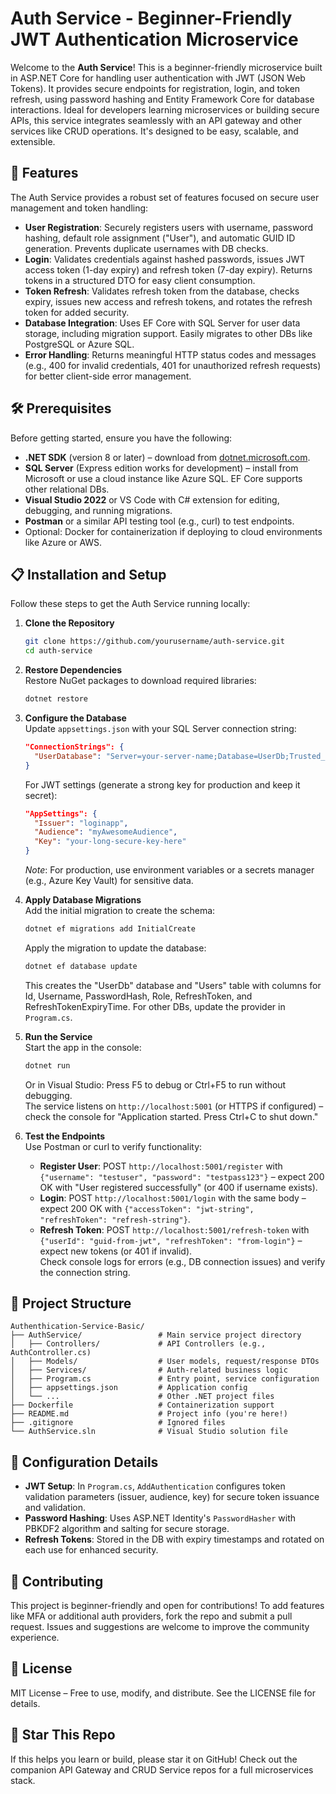 # Auth Service - Beginner-Friendly JWT Authentication Microservice

Welcome to the **Auth Service**! This is a beginner-friendly microservice built in ASP.NET Core for handling user authentication with JWT (JSON Web Tokens). It provides secure endpoints for registration, login, and token refresh, using password hashing and Entity Framework Core for database interactions. Ideal for developers learning microservices or building secure APIs, this service integrates seamlessly with an API gateway and other services like CRUD operations. It's designed to be easy, scalable, and extensible.

## 🚀 Features
The Auth Service provides a robust set of features focused on secure user management and token handling:

- **User Registration**: Securely registers users with username, password hashing, default role assignment ("User"), and automatic GUID ID generation. Prevents duplicate usernames with DB checks.
- **Login**: Validates credentials against hashed passwords, issues JWT access token (1-day expiry) and refresh token (7-day expiry). Returns tokens in a structured DTO for easy client consumption.
- **Token Refresh**: Validates refresh token from the database, checks expiry, issues new access and refresh tokens, and rotates the refresh token for added security.
- **Database Integration**: Uses EF Core with SQL Server for user data storage, including migration support. Easily migrates to other DBs like PostgreSQL or Azure SQL.
- **Error Handling**: Returns meaningful HTTP status codes and messages (e.g., 400 for invalid credentials, 401 for unauthorized refresh requests) for better client-side error management.

## 🛠️ Prerequisites
Before getting started, ensure you have the following:

- **.NET SDK** (version 8 or later) – download from [dotnet.microsoft.com](https://dotnet.microsoft.com/download).
- **SQL Server** (Express edition works for development) – install from Microsoft or use a cloud instance like Azure SQL. EF Core supports other relational DBs.
- **Visual Studio 2022** or VS Code with C# extension for editing, debugging, and running migrations.
- **Postman** or a similar API testing tool (e.g., curl) to test endpoints.
- Optional: Docker for containerization if deploying to cloud environments like Azure or AWS.

## 📋 Installation and Setup
Follow these steps to get the Auth Service running locally:

1. **Clone the Repository**
   ```bash
   git clone https://github.com/yourusername/auth-service.git
   cd auth-service
   ```

2. **Restore Dependencies**  
   Restore NuGet packages to download required libraries:  
   ```bash
   dotnet restore
   ```

3. **Configure the Database**  
   Update `appsettings.json` with your SQL Server connection string:  
   ```json
   "ConnectionStrings": {
     "UserDatabase": "Server=your-server-name;Database=UserDb;Trusted_Connection=true;TrustServerCertificate=true;"
   }
   ```  
   For JWT settings (generate a strong key for production and keep it secret):  
   ```json
   "AppSettings": {
     "Issuer": "loginapp",
     "Audience": "myAwesomeAudience",
     "Key": "your-long-secure-key-here"
   }
   ```  
   *Note*: For production, use environment variables or a secrets manager (e.g., Azure Key Vault) for sensitive data.

4. **Apply Database Migrations**  
   Add the initial migration to create the schema:  
   ```bash
   dotnet ef migrations add InitialCreate
   ```  
   Apply the migration to update the database:  
   ```bash
   dotnet ef database update
   ```  
   This creates the "UserDb" database and "Users" table with columns for Id, Username, PasswordHash, Role, RefreshToken, and RefreshTokenExpiryTime. For other DBs, update the provider in `Program.cs`.

5. **Run the Service**  
   Start the app in the console:  
   ```bash
   dotnet run
   ```  
   Or in Visual Studio: Press F5 to debug or Ctrl+F5 to run without debugging.  
   The service listens on `http://localhost:5001` (or HTTPS if configured) – check the console for "Application started. Press Ctrl+C to shut down."

6. **Test the Endpoints**  
   Use Postman or curl to verify functionality:  
   - **Register User**: POST `http://localhost:5001/register` with `{"username": "testuser", "password": "testpass123"}` – expect 200 OK with "User registered successfully" (or 400 if username exists).  
   - **Login**: POST `http://localhost:5001/login` with the same body – expect 200 OK with `{"accessToken": "jwt-string", "refreshToken": "refresh-string"}`.  
   - **Refresh Token**: POST `http://localhost:5001/refresh-token` with `{"userId": "guid-from-jwt", "refreshToken": "from-login"}` – expect new tokens (or 401 if invalid).  
   Check console logs for errors (e.g., DB connection issues) and verify the connection string.

## 📂 Project Structure
```plaintext
Authenthication-Service-Basic/
├── AuthService/                 # Main service project directory
│   ├── Controllers/             # API Controllers (e.g., AuthController.cs)
│   ├── Models/                  # User models, request/response DTOs
│   ├── Services/                # Auth-related business logic
│   ├── Program.cs               # Entry point, service configuration
│   ├── appsettings.json         # Application config
│   └── ...                      # Other .NET project files
├── Dockerfile                   # Containerization support
├── README.md                    # Project info (you're here!)
├── .gitignore                   # Ignored files
└── AuthService.sln              # Visual Studio solution file
```

## 🔧 Configuration Details
- **JWT Setup**: In `Program.cs`, `AddAuthentication` configures token validation parameters (issuer, audience, key) for secure token issuance and validation.
- **Password Hashing**: Uses ASP.NET Identity's `PasswordHasher` with PBKDF2 algorithm and salting for secure storage.
- **Refresh Tokens**: Stored in the DB with expiry timestamps and rotated on each use for enhanced security.

## 🤝 Contributing
This project is beginner-friendly and open for contributions! To add features like MFA or additional auth providers, fork the repo and submit a pull request. Issues and suggestions are welcome to improve the community experience.

## 📄 License
MIT License – Free to use, modify, and distribute. See the LICENSE file for details.

## 🌟 Star This Repo
If this helps you learn or build, please star it on GitHub! Check out the companion API Gateway and CRUD Service repos for a full microservices stack.

